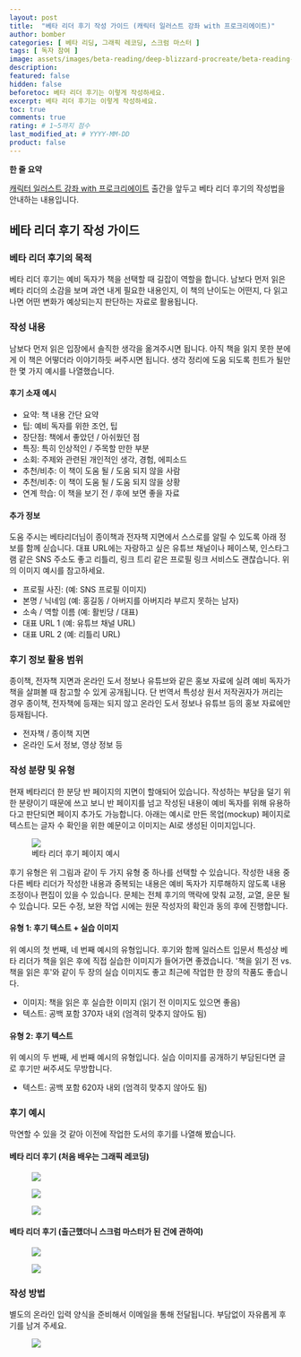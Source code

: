 ```yaml
---
layout: post
title:  "베타 리더 후기 작성 가이드 (캐릭터 일러스트 강좌 with 프로크리에이트)"
author: bomber
categories: [ 베타 리딩, 그래픽 레코딩, 스크럼 마스터 ]
tags: [ 독자 참여 ]
image: assets/images/beta-reading/deep-blizzard-procreate/beta-reading-review-thumbnail.png
description: 
featured: false
hidden: false
beforetoc: 베타 리더 후기는 이렇게 작성하세요.
excerpt: 베타 리더 후기는 이렇게 작성하세요.
toc: true
comments: true
rating: # 1~5까지 점수
last_modified_at: # YYYY-MM-DD
product: false
---
```


<div class="note">
    <b>한 줄 요약</b>
    <p><a href="https://zzom.io/character-illustration-with-procreate" target="_blank">캐릭터 일러스트 강좌 with 프로크리에이트</a> 출간을 앞두고 베타 리더 후기의 작성법을 안내하는 내용입니다.</p> 
</div>

## 베타 리더 후기 작성 가이드

### 베타 리더 후기의 목적

베타 리더 후기는 예비 독자가 책을 선택할 때 길잡이 역할을 합니다.
남보다 먼저 읽은 베타 리더의 소감을 보며 과연 내게 필요한 내용인지, 이 책의 난이도는 어떤지, 다 읽고 나면 어떤 변화가 예상되는지 판단하는 자료로 활용됩니다.

### 작성 내용

남보다 먼저 읽은 입장에서 솔직한 생각을 옮겨주시면 됩니다. 아직 책을 읽지 못한 분에게 이 책은 어떻더라 이야기하듯 써주시면 됩니다. 생각 정리에 도움 되도록 힌트가 될만한 몇 가지 예시를 나열했습니다.

#### 후기 소재 예시

* 요약: 책 내용 간단 요약
* 팁: 예비 독자를 위한 조언, 팁
* 장단점: 책에서 좋았던 / 아쉬웠던 점
* 특징: 특히 인상적인 / 주목할 만한 부분 
* 소회: 주제와 관련된 개인적인 생각, 경험, 에피소드
* 추천/비추: 이 책이 도움 될 / 도움 되지 않을 사람
* 추천/비추: 이 책이 도움 될 / 도움 되지 않을 상황
* 연계 학습: 이 책을 보기 전 / 후에 보면 좋을 자료

#### 추가 정보

도움 주시는 베타리더님이 종이책과 전자책 지면에서 스스로를 알릴 수 있도록 아래 정보를 함께 싣습니다.
대표 URL에는 자랑하고 싶은 유튜브 채널이나 페이스북, 인스타그램 같은 SNS 주소도 좋고 리틀리, 링크 트리 같은 프로필 링크 서비스도 괜찮습니다. 위의 이미지 예시를 참고하세요.

* 프로필 사진: (예: SNS 프로필 이미지)
* 본명 / 닉네임 (예: 홍길동 / 아버지를 아버지라 부르지 못하는 남자)
* 소속 / 역할 이름 (예: 활빈당 / 대표)
* 대표 URL 1 (예: 유튜브 채널 URL)
* 대표 URL 2 (예: 리틀리 URL)

### 후기 정보 활용 범위

종이책, 전자책 지면과 온라인 도서 정보나 유튜브와 같은 홍보 자료에 실려 예비 독자가 책을 살펴볼 때 참고할 수 있게 공개됩니다. 단 번역서 특성상 원서 저작권자가 꺼리는 경우 종이책, 전자책에 등재는 되지 않고 온라인 도서 정보나 유튜브 등의 홍보 자료에만 등재됩니다.

* 전자책 / 종이책 지면
* 온라인 도서 정보, 영상 정보 등

### 작성 분량 및 유형

현재 베타리더 한 분당 반 페이지의 지면이 할애되어 있습니다. 작성하는 부담을 덜기 위한 분량이기 때문에 쓰고 보니 반 페이지를 넘고 작성된 내용이 예비 독자를 위해 유용하다고 판단되면 페이지 추가도 가능합니다.
아래는 예시로 만든 목업(mockup) 페이지로 텍스트는 글자 수 확인을 위한 예문이고 이미지는 AI로 생성된 이미지입니다.
<figure>
<a href="{{ site.baseurl }}/assets/images/beta-reading/review/mockup.png" target="_blank">
<img class="rounded border" src="{{ site.baseurl }}/assets/images/beta-reading/review/mockup.png" alter="present">
</a>
<figcaption class="left">베타 리더 후기 페이지 예시</figcaption>
</figure>

후기 유형은 위 그림과 같이 두 가지 유형 중 하나를 선택할 수 있습니다. 작성한 내용 중 다른 베타 리더가 작성한 내용과 중복되는 내용은 예비 독자가 지루해하지 않도록 내용 조정이나 편집이 있을 수 있습니다. 문체는 전체 후기의 맥락에 맞춰 교정, 교열, 윤문 될 수 있습니다.
모든 수정, 보완 작업 시에는 원문 작성자의 확인과 동의 후에 진행합니다.

#### 유형 1: 후기 텍스트 + 실습 이미지

위 예시의 첫 번째, 네 번째 예시의 유형입니다.
후기와 함께 일러스트 입문서 특성상 베타 리더가 책을 읽은 후에 직접 실습한 이미지가 들어가면 좋겠습니다. 
'책을 읽기 전 vs. 책을 읽은 후'와 같이 두 장의 실습 이미지도 좋고 최근에 작업한 한 장의 작품도 좋습니다. 

* 이미지: 책을 읽은 후 실습한 이미지 (읽기 전 이미지도 있으면 좋음)
* 텍스트: 공백 포함 370자 내외 (엄격히 맞추지 않아도 됨)

#### 유형 2: 후기 텍스트

위 예시의 두 번째, 세 번째 예시의 유형입니다.
실습 이미지를 공개하기 부담된다면 글로 후기만 써주셔도 무방합니다. 

* 텍스트: 공백 포함 620자 내외 (엄격히 맞추지 않아도 됨)


### 후기 예시

막연할 수 있을 것 같아 이전에 작업한 도서의 후기를 나열해 봤습니다.

#### 베타 리더 후기 (처음 배우는 그래픽 레코딩)
<figure>
<a href="{{ site.baseurl }}/assets/images/beta-reading/review/graphic-recording-001.png" target="_blank">
<img class="rounded border" src="{{ site.baseurl }}/assets/images/beta-reading/review/graphic-recording-001.png" alter="present">
</a>
</figure>

<figure>
<a href="{{ site.baseurl }}/assets/images/beta-reading/review/graphic-recording-002.png" target="_blank">
<img class="rounded border" src="{{ site.baseurl }}/assets/images/beta-reading/review/graphic-recording-002.png" alter="present">
</a>
</figure>

<figure>
<a href="{{ site.baseurl }}/assets/images/beta-reading/review/graphic-recording-003.png" target="_blank">
<img class="rounded border" src="{{ site.baseurl }}/assets/images/beta-reading/review/graphic-recording-003.png" alter="present">
</a>
</figure>

#### 베타 리더 후기 (출근했더니 스크럼 마스터가 된 건에 관하여)

<figure>
<a href="{{ site.baseurl }}/assets/images/beta-reading/review/scrum-master-001.png" target="_blank">
<img class="rounded border" src="{{ site.baseurl }}/assets/images/beta-reading/review/scrum-master-001.png" alter="present">
</a>
</figure>

<figure>
<a href="{{ site.baseurl }}/assets/images/beta-reading/review/scrum-master-002.png" target="_blank">
<img class="rounded border" src="{{ site.baseurl }}/assets/images/beta-reading/review/scrum-master-002.png" alter="present">
</a>
</figure>

### 작성 방법

별도의 온라인 입력 양식을 준비해서 이메일을 통해 전달됩니다. 부담없이 자유롭게 후기를 남겨 주세요. 

<figure>
<img class="medium" src="{{ site.baseurl }}/assets/images/zzom-banner.jpg" alter="present">
</figure>